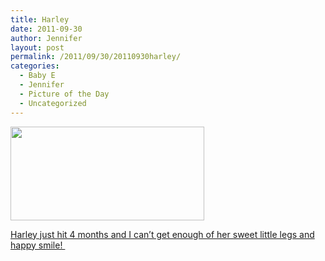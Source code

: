 ```yaml
---
title: Harley
date: 2011-09-30
author: Jennifer
layout: post
permalink: /2011/09/30/20110930harley/
categories:
  - Baby E
  - Jennifer
  - Picture of the Day
  - Uncategorized
---
```

<a rel="attachment wp-att-1161" href="http://static.squarespace.com/static/50db6bb3e4b015296cd43789/50dfa5b1e4b0dc6320e0b5ea/50dfa5efe4b0dc6320e0bd41/1356834287984/?format=original"><img title="IMG_0023" height="150" alt="" width="310" class="alignnone size-thumbnail wp-image-1161" src="http://static.squarespace.com/static/50db6bb3e4b015296cd43789/50dfa5b1e4b0dc6320e0b5ea/50dfa5b3e4b0dc6320e0b849/1317455931000/?format=original" /></a>

[Harley just hit 4 months and I can&#8217;t get enough of her sweet little legs and happy smile! ](http://www.flickr.com/photos/jenniferandJennifers_photos/sets/72157627665973543/)

&nbsp;

